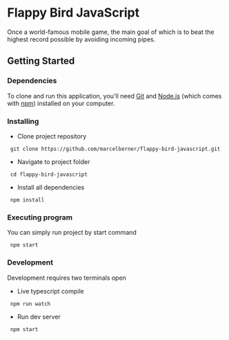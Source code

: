 # Flappy Bird JavaScript

Once a world-famous mobile game, the main goal of which is to beat the highest record possible by avoiding incoming pipes.

## Getting Started

### Dependencies

To clone and run this application, you'll need [Git](https://git-scm.com) and [Node.js](https://nodejs.org) (which comes with [npm](https://www.npmjs.com/)) installed on your computer.

### Installing

* Clone project repository
```
 git clone https://github.com/marcelberner/flappy-bird-javascript.git
```
* Navigate to project folder
```
 cd flappy-bird-javascript
```
* Install all dependencies
```
 npm install
```

### Executing program

You can simply run project by start command

```
 npm start
```

### Development

Development requires two terminals open

* Live typescript compile
```
 npm run watch
```
* Run dev server
```
 npm start
```